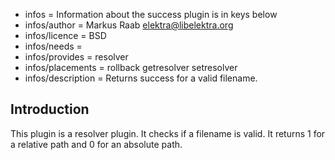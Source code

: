 - infos = Information about the success plugin is in keys below
- infos/author = Markus Raab <elektra@libelektra.org>
- infos/licence = BSD
- infos/needs =
- infos/provides = resolver
- infos/placements = rollback getresolver setresolver
- infos/description = Returns success for a valid filename.

## Introduction ##

This plugin is a resolver plugin. It checks if a filename is valid. It returns 1 for a relative path and 0 for an absolute path.

